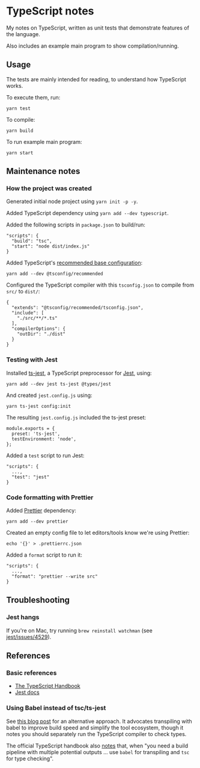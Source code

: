 # TypeScript notes

My notes on TypeScript, written as unit tests that demonstrate features of the language.

Also includes an example main program to show compilation/running.

## Usage

The tests are mainly intended for reading, to understand how TypeScript works.

To execute them, run:

```
yarn test
```

To compile:

```
yarn build
```

To run example main program:

```
yarn start
```

## Maintenance notes

### How the project was created

Generated initial node project using `yarn init -p -y`.

Added TypeScript dependency using `yarn add --dev typescript`.

Added the following scripts in `package.json` to build/run:

```
"scripts": {
  "build": "tsc",
  "start": "node dist/index.js"
}
```

Added TypeScript's [recommended base configuration](https://github.com/tsconfig/bases#readme):

```
yarn add --dev @tsconfig/recommended
```

Configured the TypeScript compiler with this `tsconfig.json`
to compile from `src/` to `dist/`:

```
{
  "extends": "@tsconfig/recommended/tsconfig.json",
  "include": [
    "./src/**/*.ts"
  ],
  "compilerOptions": {
    "outDir": "./dist"
  }
}
```

### Testing with Jest

Installed [ts-jest](https://github.com/kulshekhar/ts-jest), a TypeScript
preprocessor for [Jest](https://jestjs.io/), using:

```
yarn add --dev jest ts-jest @types/jest
```

And created `jest.config.js` using:

```
yarn ts-jest config:init
```

The resulting `jest.config.js` included the ts-jest preset:

```
module.exports = {
  preset: 'ts-jest',
  testEnvironment: 'node',
};
```

Added a `test` script to run Jest:

```
"scripts": {
  ...,
  "test": "jest"
}
```

### Code formatting with Prettier

Added [Prettier](https://prettier.io/) dependency:

```
yarn add --dev prettier
```

Created an empty config file to let editors/tools know we're using Prettier:

```
echo '{}' > .prettierrc.json
```

Added a `format` script to run it:

```
"scripts": {
  ...,
  "format": "prettier --write src"
}
```

## Troubleshooting

### Jest hangs

If you're on Mac, try running `brew reinstall watchman`
(see [jest/issues/4529](https://github.com/facebook/jest/issues/4529)).

## References

### Basic references

* [The TypeScript Handbook](https://www.typescriptlang.org/docs/handbook/intro.html)
* [Jest docs](https://jestjs.io/docs/en/getting-started)

### Using Babel instead of tsc/ts-jest

See [this blog post](https://iamturns.com/typescript-babel/) for an alternative approach.
It advocates transpiling with babel to improve build speed and simplify the tool ecosystem,
though it notes you should separately run the TypeScript compiler to check types.

The official TypeScript handbook also
[notes](https://www.typescriptlang.org/docs/handbook/babel-with-typescript.html)
that, when "you need a build pipeline with multiple potential outputs ...
use `babel` for transpiling and `tsc` for type checking".
